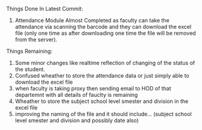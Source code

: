 Things Done In Latest Commit:

1. Attendance Module Almost Completed as faculty can take the attendance via scanning the barcode and they can download the excel file (only one time as after downloading one time the file will be removed from the server).

Things Remaining:
1. Some minor changes like realtime reflection of changing of the status of the student.
2. Confused wheather to store the attendance data or just simply able to download the excel file
3. when faculty is taking proxy then sending email to HOD of that departemnt with all details of fauclty is remaining
4. Wheather to store the subject school level smester and division in the excel file
5. improving the naming of the file and it should include... (subject school level smester and division and possibly date also)